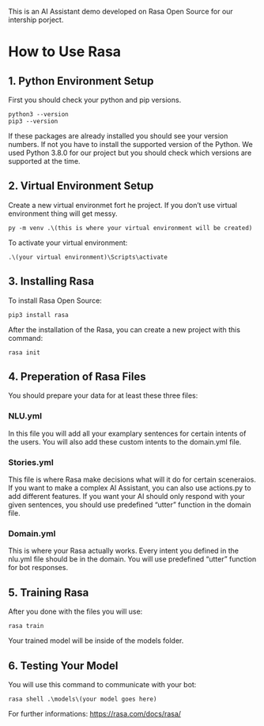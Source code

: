 This is an AI Assistant demo developed on Rasa Open Source for our intership porject.

# How to Use Rasa

## 1. Python Environment Setup

First you should check your python and pip versions.

```
python3 --version
pip3 --version
```
If these packages are already installed you should see your version numbers.
If not you have to install the supported version of the Python. We used Python 3.8.0 for our project but you should check which versions are supported at the time.
    
## 2. Virtual Environment Setup

Create a new virtual environmet fort he project. If you don’t use virtual environment thing will get messy.
```
py -m venv .\(this is where your virtual environment will be created)
```

To activate your virtual environment:
```
.\(your virtual environment)\Scripts\activate
```
## 3. Installing Rasa

To install Rasa Open Source:
```
pip3 install rasa
```
After the installation of the Rasa, you can create a new project with this command:
```
rasa init
```
## 4. Preperation of Rasa Files

You should prepare your data for at least these three files:

### NLU.yml
In this file you will add all your examplary sentences for certain intents of the users. You will also add these custom intents to the domain.yml file.
        
### Stories.yml
This file is where Rasa make decisions what will it do for certain sceneraios. If you want to make a complex AI Assistant, you can also use actions.py to add different features. If you want your AI should only respond with your given sentences, you should use predefined “utter” function in the domain file.
    
### Domain.yml
This is where your Rasa actually works. Every intent you defined in the nlu.yml file should be in the domain. You will use predefined “utter” function for bot responses.
    

## 5. Training Rasa

After you done with the files you will use:
```
rasa train
```
Your trained model will be inside of the models folder.

## 6. Testing Your Model
You will use this command to communicate with your bot:
```
rasa shell .\models\(your model goes here)
```

For further informations: https://rasa.com/docs/rasa/

    

